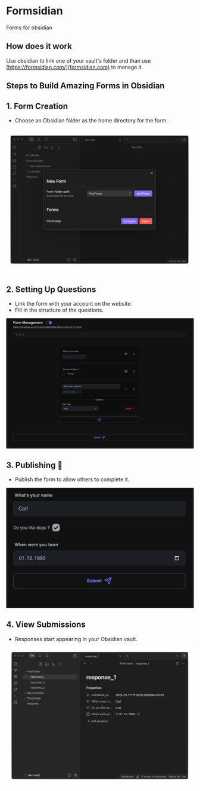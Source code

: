 # Formsidian

Forms for obsidian

## How does it work

Use obsidian to link one of your vault's folder and than use [https://formsidian.com/](formsidian.com) to manage it.


## Steps to Build Amazing Forms in Obsidian

## 1. Form Creation
- Choose an Obsidian folder as the home directory for the form.

![Form Creation](./public/1-form-creation.png)

## 2. Setting Up Questions
- Link the form with your account on the website.
- Fill in the structure of the questions.

![Setting Up Questions](./public/2-form-management.png)

## 3. Publishing 🎉
- Publish the form to allow others to complete it.

![Publishing](./public/3-form-fill.png)

## 4. View Submissions
- Responses start appearing in your Obsidian vault.

![View Submissions](./public/4-form-synced.png)
